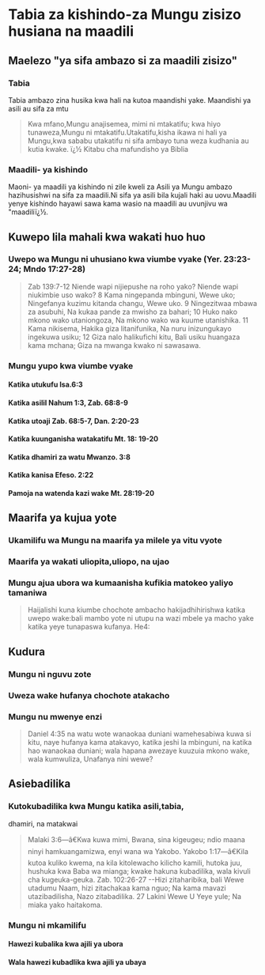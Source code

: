 # Tabia za kishindo-za Mungu zisizo husiana na maadili 
## Maelezo "ya sifa ambazo si za maadili zisizo"
### Tabia
 Tabia ambazo zina husika kwa hali na kutoa maandishi yake. Maandishi ya asili au sifa za mtu
> Kwa mfano&#44;Mungu anajisemea&#44; mimi ni mtakatifu; kwa hiyo tunaweza&#44;Mungu ni mtakatifu.Utakatifu&#44;kisha ikawa ni hali ya Mungu&#44;kwa sababu utakatifu ni sifa ambayo tuna weza kudhania au kutia kwake. ï¿½ Kitabu cha mafundisho ya Biblia 
### Maadili- ya kishindo
 Maoni- ya maadili ya kishindo ni zile kweli za Asili ya Mungu ambazo hazihusishwi na sifa za maadili.Ni sifa ya asili bila kujali haki au uovu.Maadili yenye kishindo hayawi sawa kama wasio na maadili au uvunjivu wa "maadiliï¿½.
## Kuwepo lila mahali kwa wakati huo huo
### Uwepo wa Mungu ni uhusiano kwa viumbe vyake (Yer. 23:23-24; Mndo 17:27-28)
> Zab 139:7-12 Niende wapi nijiepushe na roho yako? Niende wapi niukimbie uso wako? 8 Kama ningepanda mbinguni&#44; Wewe uko; Ningefanya kuzimu kitanda changu&#44; Wewe uko. 9 Ningezitwaa mbawa za asubuhi&#44; Na kukaa pande za mwisho za bahari; 10 Huko nako mkono wako utaniongoza&#44; Na mkono wako wa kuume utanishika. 11 Kama nikisema&#44; Hakika giza litanifunika&#44; Na nuru inizungukayo ingekuwa usiku; 12 Giza nalo halikufichi kitu&#44; Bali usiku huangaza kama mchana; Giza na mwanga kwako ni sawasawa.
### Mungu yupo kwa viumbe vyake
#### Katika utukufu Isa.6:3
#### Katika asiliI Nahum 1:3&#44; Zab. 68:8-9
#### Katika utoaji Zab. 68:5-7&#44; Dan. 2:20-23
#### Katika kuunganisha watakatifu Mt. 18: 19-20
#### Katika dhamiri za watu Mwanzo. 3:8
#### Katika kanisa Efeso. 2:22
#### Pamoja na watenda kazi wake Mt. 28:19-20
## Maarifa ya kujua yote
### Ukamilifu wa Mungu na maarifa ya milele ya vitu vyote
### Maarifa ya wakati uliopita&#44;uliopo&#44; na ujao
### Mungu ajua ubora wa kumaanisha kufikia matokeo yaliyo tamaniwa
> Haijalishi kuna kiumbe chochote ambacho hakijadhihirishwa katika uwepo wake:bali mambo yote ni utupu na wazi mbele ya macho yake katika yeye tunapaswa kufanya. He4: 
## Kudura
### Mungu ni nguvu zote
### Uweza wake hufanya chochote atakacho
### Mungu nu mwenye enzi
> Daniel 4:35 na watu wote wanaokaa duniani wamehesabiwa kuwa si kitu&#44; naye hufanya kama atakavyo&#44; katika jeshi la mbinguni&#44; na katika hao wanaokaa duniani; wala hapana awezaye kuuzuia mkono wake&#44; wala kumwuliza&#44; Unafanya nini wewe?
## Asiebadilika
### Kutokubadilika kwa Mungu katika asili&#44;tabia&#44;
 dhamiri&#44; na matakwai
> Malaki 3:6&mdash;â€Kwa kuwa mimi&#44; Bwana&#44; sina kigeugeu; ndio maana ninyi hamkuangamizwa&#44; enyi wana wa Yakobo.
> Yakobo 1:17&mdash;â€Kila kutoa kuliko kwema&#44; na kila kitolewacho kilicho kamili&#44; hutoka juu&#44; hushuka kwa Baba wa mianga; kwake hakuna kubadilika&#44; wala kivuli cha kugeuka-geuka.
> Zab. 102:26-27 --Hizi zitaharibika&#44; bali Wewe utadumu Naam&#44; hizi zitachakaa kama nguo; Na kama mavazi utazibadilisha&#44; Nazo zitabadilika. 27 Lakini Wewe U Yeye yule; Na miaka yako haitakoma.
### Mungu ni mkamilifu
#### Hawezi kubalika kwa ajili ya ubora
#### Wala hawezi kubadlika kwa ajili ya ubaya